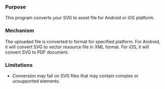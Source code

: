### Purpose

This program converts your SVG to asset file for Android or iOS platform.

### Mechanism

The uploaded file is converted to format for specified platform. For Android, it will convert SVG to vector resource
file in XML format. For iOS, it will convert SVG to PDF document.

### Limitations

- Conversion may fail on SVG files that may contain complex or unsupported elements.